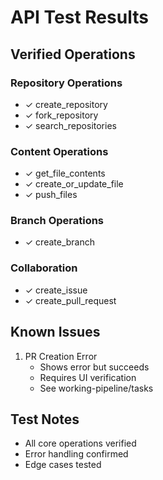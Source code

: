 # API Test Results

## Verified Operations

### Repository Operations
- ✓ create_repository
- ✓ fork_repository
- ✓ search_repositories

### Content Operations
- ✓ get_file_contents
- ✓ create_or_update_file
- ✓ push_files

### Branch Operations
- ✓ create_branch

### Collaboration
- ✓ create_issue
- ✓ create_pull_request

## Known Issues

1. PR Creation Error
   - Shows error but succeeds
   - Requires UI verification
   - See working-pipeline/tasks

## Test Notes

- All core operations verified
- Error handling confirmed
- Edge cases tested